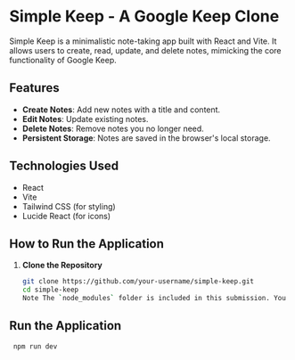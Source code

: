# Simple Keep - A Google Keep Clone

Simple Keep is a minimalistic note-taking app built with React and Vite. It allows users to create, read, update, and delete notes, mimicking the core functionality of Google Keep.

## Features
- **Create Notes**: Add new notes with a title and content.
- **Edit Notes**: Update existing notes.
- **Delete Notes**: Remove notes you no longer need.
- **Persistent Storage**: Notes are saved in the browser's local storage.

## Technologies Used
- React
- Vite
- Tailwind CSS (for styling)
- Lucide React (for icons)

## How to Run the Application

1. **Clone the Repository**
   ```bash
   git clone https://github.com/your-username/simple-keep.git
   cd simple-keep
   Note The `node_modules` folder is included in this submission. You do not need to run `npm install`.
## Run the Application
  ```bash
   npm run dev
